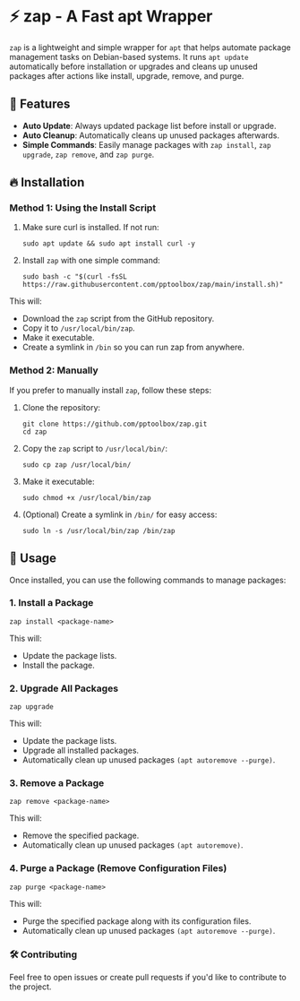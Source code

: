 # ⚡ zap - A Fast apt Wrapper

`zap` is a lightweight and simple wrapper for `apt` that helps automate package management tasks on Debian-based systems. It runs `apt update` automatically before installation or upgrades and cleans up unused packages after actions like install, upgrade, remove, and purge.

## 🚀 Features
- **Auto Update**: Always updated package list before install or upgrade.
- **Auto Cleanup**: Automatically cleans up unused packages afterwards.
- **Simple Commands**: Easily manage packages with `zap install`, `zap upgrade`, `zap remove`, and `zap purge`.

## 🔥 Installation

### Method 1: Using the Install Script

1. Make sure curl is installed. If not run:
   ```
   sudo apt update && sudo apt install curl -y
   ```

2. Install `zap` with one simple command:
   ```
   sudo bash -c "$(curl -fsSL https://raw.githubusercontent.com/pptoolbox/zap/main/install.sh)"
   ```

This will:
- Download the `zap` script from the GitHub repository.
- Copy it to `/usr/local/bin/zap`.
- Make it executable.
- Create a symlink in `/bin` so you can run zap from anywhere.

### Method 2: Manually
If you prefer to manually install `zap`, follow these steps:

1. Clone the repository:
   ```
   git clone https://github.com/pptoolbox/zap.git
   cd zap
   ```

2. Copy the `zap` script to `/usr/local/bin/`:
   ```
   sudo cp zap /usr/local/bin/
   ```

3. Make it executable:
   ```
   sudo chmod +x /usr/local/bin/zap
   ```

4. (Optional) Create a symlink in `/bin/` for easy access:
   ```
   sudo ln -s /usr/local/bin/zap /bin/zap
   ```

## 🚀 Usage
Once installed, you can use the following commands to manage packages:

### 1. Install a Package
```
zap install <package-name>
```
This will:
- Update the package lists.
- Install the package.

### 2. Upgrade All Packages
```
zap upgrade
```
This will:
- Update the package lists.
- Upgrade all installed packages.
- Automatically clean up unused packages `(apt autoremove --purge)`.

### 3. Remove a Package
```
zap remove <package-name>
```
This will:
- Remove the specified package.
- Automatically clean up unused packages `(apt autoremove)`.

### 4. Purge a Package (Remove Configuration Files)
```
zap purge <package-name>
```
This will:
- Purge the specified package along with its configuration files.
- Automatically clean up unused packages `(apt autoremove --purge)`.

### 🛠️ Contributing
Feel free to open issues or create pull requests if you'd like to contribute to the project.